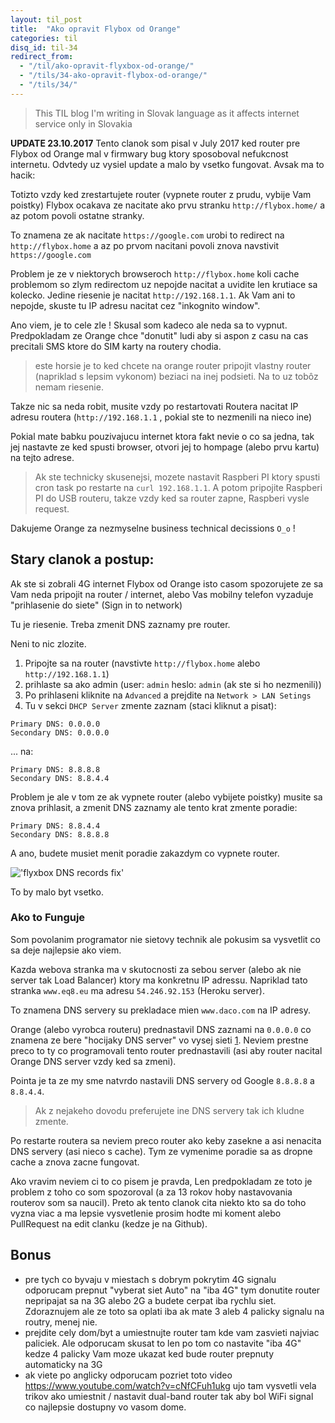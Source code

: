 ```yaml
---
layout: til_post
title:  "Ako opravit Flybox od Orange"
categories: til
disq_id: til-34
redirect_from: 
  - "/til/ako-opravit-flyxbox-od-orange/"
  - "/tils/34-ako-opravit-flybox-od-orange/"
  - "/tils/34/"
---
```


> This TIL blog I'm writing in Slovak language as it affects internet
> service only in Slovakia


**UPDATE 23.10.2017** Tento clanok som pisal v July 2017 ked router pre Flybox od
Orange mal v firmwary bug ktory sposoboval nefukcnost internetu.
Odvtedy uz vysiel update a malo by vsetko fungovat. Avsak ma to hacik:

Totizto vzdy ked zrestartujete router (vypnete router z prudu, vybije Vam
poistky) Flybox ocakava ze nacitate ako prvu stranku
`http://flybox.home/` a az potom povoli ostatne stranky.

To znamena ze ak nacitate `https://google.com` urobi to redirect na
`http://flybox.home` a az po prvom nacitani povoli znova navstivit
`https://google.com`

Problem je ze v niektorych browseroch `http://flybox.home`
koli cache problemom so zlym redirectom uz nepojde nacitat a uvidite len krutiace sa kolecko.
Jedine riesenie je  nacitat `http://192.168.1.1`. Ak Vam ani to nepojde,
skuste tu IP adresu nacitat cez "inkognito window".

Ano viem, je to cele zle ! Skusal som kadeco ale neda sa to vypnut.
Predpokladam ze Orange chce "donutit" ludi aby si aspon z casu na cas
precitali SMS ktore do SIM karty na routery chodia.

> este horsie je to ked chcete na orange router pripojit vlastny router
> (napriklad s lepsim vykonom)
> beziaci na inej podsieti. Na to uz tobôz nemam riesenie.

Takze nic sa neda robit, musite vzdy po restartovati Routera nacitat IP
adresu routera (`http://192.168.1.1` , pokial ste to nezmenili na nieco ine)

Pokial mate babku pouzivajucu internet ktora fakt nevie o co sa jedna,
tak jej nastavte ze ked spusti browser, otvori jej to hompage (alebo prvu
kartu) na tejto adrese.

> Ak ste technicky skusenejsi, mozete nastavit Raspberi PI ktory spusti
> cron task po restarte na `curl 192.168.1.1`. A potom pripojite Raspberi
> PI do USB routeru, takze vzdy ked sa router zapne, Raspberi vysle
> request.

Dakujeme Orange za nezmyselne business technical decissions `O_o` !


## Stary clanok a postup:


Ak ste si zobrali 4G internet Flybox od Orange isto casom spozorujete
ze sa Vam neda pripojit na router / internet,  alebo Vas mobilny telefon
vyzaduje "prihlasenie do siete" (Sign in to network)

Tu je riesenie. Treba zmenit DNS zaznamy pre router.


Neni to nic zlozite.

1. Pripojte sa na router (navstivte `http://flybox.home` alebo `http://192.168.1.1`) 
2. prihlaste sa ako admin (user: `admin` heslo: `admin` (ak ste si ho nezmenili))
3. Po prihlaseni kliknite na `Advanced` a prejdite na `Network > LAN Setings`
4. Tu v sekci `DHCP Server` zmente zaznam (staci kliknut a pisat):

```
Primary DNS: 0.0.0.0
Secondary DNS: 0.0.0.0
```

... na:


```
Primary DNS: 8.8.8.8
Secondary DNS: 8.8.4.4
```

Problem je ale v tom ze ak vypnete router (alebo vybijete poistky)
musite sa znova prihlasit, a zmenit DNS zaznamy ale tento krat zmente
poradie:


```
Primary DNS: 8.8.4.4
Secondary DNS: 8.8.8.8
```

A ano, budete musiet menit poradie zakazdym co vypnete router.

!['flyxbox DNS records fix'](https://raw.githubusercontent.com/equivalent/scrapbook2/master/assets/images/2017/flyxbox-fix.png)

To by malo byt vsetko.

### Ako to Funguje

Som povolanim programator nie sietovy technik ale pokusim sa vysvetlit co
sa deje najlepsie ako viem.

Kazda webova stranka ma v
skutocnosti za sebou server (alebo ak nie server tak Load Balancer) ktory ma konkretnu IP
adressu. Napriklad tato stranka `www.eq8.eu` ma adresu `54.246.92.153`
(Heroku server).

To znamena DNS servery su prekladace mien `www.daco.com` na IP adresy.

Orange (alebo vyrobca routeru) prednastavil DNS zaznami na `0.0.0.0` co
znamena ze bere "hocijaky DNS server" vo vysej sieti
[1](https://en.wikipedia.org/wiki/0.0.0.0). Neviem prestne preco to ty
co programovali tento router prednastavili (asi aby router nacital Orange DNS server vzdy ked sa zmeni).

Pointa je ta ze my sme natvrdo nastavili DNS servery od Google
`8.8.8.8` a `8.8.4.4`.

> Ak z nejakeho dovodu preferujete ine DNS servery tak ich kludne zmente.

Po restarte routera sa neviem preco router ako keby zasekne a asi
nenacita DNS servery (asi nieco s cache). Tym ze vymenime poradie sa as
dropne cache a znova zacne fungovat.

Ako vravim neviem ci to co pisem je pravda, Len predpokladam ze toto je
problem z toho co som spozoroval (a za 13 rokov hoby nastavovania routerov
 som sa naucil). Preto ak tento clanok cita niekto kto sa
do toho vyzna viac a ma lepsie vysvetlenie prosim hodte mi koment alebo
PullRequest na edit clanku (kedze je na Github).

## Bonus

* pre tych co byvaju v miestach s dobrym pokrytim 4G signalu odporucam
  prepnut "vyberat siet Auto" na "iba 4G" tym donutite router nepripajat
  sa na 3G alebo 2G a budete cerpat iba rychlu siet. Zdoraznujem ale ze
  toto sa oplati iba ak mate 3 aleb 4 palicky signalu na routry, menej
  nie.
* prejdite cely dom/byt a umiestnujte router tam kde vam zasvieti
  najviac paliciek. Ale odporucam skusat to len po tom co nastavite "iba 4G"
  kedze 4 palicky Vam moze ukazat ked bude router prepnuty automaticky
  na 3G
* ak viete po anglicky odporucam pozriet toto video
  https://www.youtube.com/watch?v=cNfCFuh1ukg ujo tam vysvetli vela
  trikov ako umiestnit / nastavit dual-band router tak aby bol WiFi
  signal co  najlepsie dostupny vo vasom dome.


